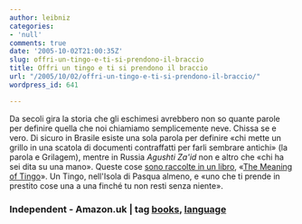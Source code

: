 ```yaml
---
author: leibniz
categories:
- 'null'
comments: true
date: '2005-10-02T21:00:35Z'
slug: offri-un-tingo-e-ti-si-prendono-il-braccio
title: Offri un tingo e ti si prendono il braccio
url: "/2005/10/02/offri-un-tingo-e-ti-si-prendono-il-braccio/"
wordpress_id: 641

---
```

Da secoli gira la storia che gli eschimesi avrebbero non so quante parole per definire quella che noi chiamiamo semplicemente neve. Chissa se e vero. Di sicuro in Brasile esiste una sola parola per definire «chi mette un grillo in una scatola di documenti contraffatti per farli sembrare antichi» (la parola e Grilagem), mentre in Russia _Agushti Za'id_ non e altro che «chi ha sei dita su una mano». Queste cose [sono raccolte in un libro](https://enjoyment.independent.co.uk/books/features/article315207.ece), «[The Meaning of Tingo](https://www.amazon.co.uk/exec/obidos/ASIN/0140515615/qid=1128286651/sr=1-1/ref=sr_1_2_1/026-6371717-7689210)». Un Tingo, nell'Isola di Pasqua almeno, e «uno che ti prende in prestito cose una a una finché tu non resti senza niente».  


### Independent - Amazon.uk | tag [books](https://www.technorati.com/tags/books), [language](https://www.technorati.com/tags/language)
